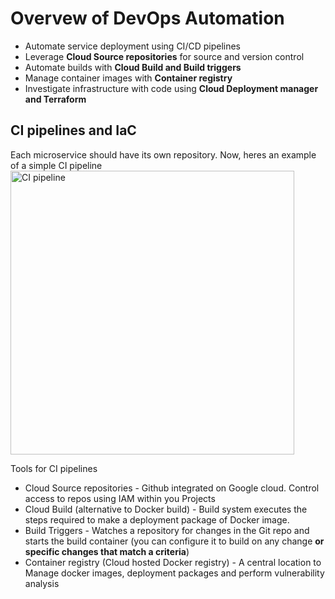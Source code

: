 # Overvew of DevOps Automation
- Automate service deployment using CI/CD pipelines
- Leverage **Cloud Source repositories** for source and version control
- Automate builds with **Cloud Build and Build triggers**
- Manage container images with **Container registry**
- Investigate infrastructure with code using **Cloud Deployment manager and Terraform**

## CI pipelines and IaC

Each microservice should have its own repository. Now, heres an example of a simple CI pipeline
<img width="454" alt="CI pipeline" src="https://user-images.githubusercontent.com/40435982/128040355-f8e1696d-c3f5-4e83-9ac9-409af7f99e4e.PNG">

Tools for CI pipelines
- Cloud Source repositories - Github integrated on Google cloud. Control access to repos using IAM within you Projects
- Cloud Build (alternative to Docker build) - Build system executes the steps required to make a deployment package of Docker image. 
- Build Triggers - Watches a repository for changes in the Git repo and starts the build container (you can configure it to build on any change **or specific changes that match a criteria**)
- Container registry (Cloud hosted Docker registry) -  A central location to Manage docker images, deployment packages and perform vulnerability analysis
